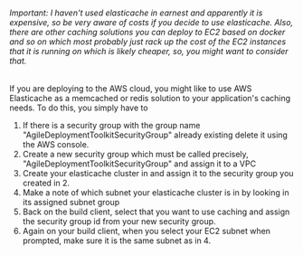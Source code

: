 ###### Important: I haven't used elasticache in earnest and apparently it is expensive, so be very aware of costs if you decide to use elasticache. Also, there are other caching solutions you can deploy to EC2 based on docker and so on which most probably just rack up the cost of the EC2 instances that it is running on which is likely cheaper, so, you might want to consider that. 


If you are deploying to the AWS cloud, you might like to use AWS Elasticache as a memcached or redis solution to your application's caching needs.
To do this, you simply have to 
1) If there is a security group with the group name "AgileDeploymentToolkitSecurityGroup" already existing delete it using the AWS console.
2) Create a new security group which must be called precisely, "AgileDeploymentToolkitSecurityGroup" and assign it to a VPC
3) Create your elasticache cluster in and assign it to the security group you created in 2.
4) Make a note of which subnet your elasticache cluster is in by looking in its assigned subnet group
5) Back on the build client, select that you want to use caching and assign the security group id from your new security group.
6) Again on your build client, when you select your EC2 subnet when prompted, make sure it is the same subnet as in 4.
